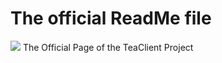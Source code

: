 # The official ReadMe file

<img src="https://raw.githubusercontent.com/TeaclientMinecraft/.github/main/profile/dividers.png">
The Official Page of the TeaClient Project
